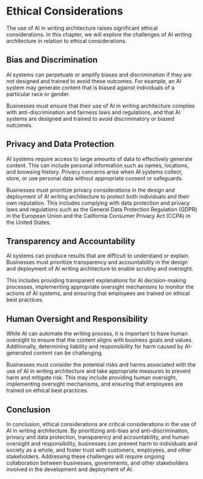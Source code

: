 Ethical Considerations
========================================================================

The use of AI in writing architecture raises significant ethical considerations. In this chapter, we will explore the challenges of AI writing architecture in relation to ethical considerations.

Bias and Discrimination
-----------------------

AI systems can perpetuate or amplify biases and discrimination if they are not designed and trained to avoid these outcomes. For example, an AI system may generate content that is biased against individuals of a particular race or gender.

Businesses must ensure that their use of AI in writing architecture complies with anti-discrimination and fairness laws and regulations, and that AI systems are designed and trained to avoid discriminatory or biased outcomes.

Privacy and Data Protection
---------------------------

AI systems require access to large amounts of data to effectively generate content. This can include personal information such as names, locations, and browsing history. Privacy concerns arise when AI systems collect, store, or use personal data without appropriate consent or safeguards.

Businesses must prioritize privacy considerations in the design and deployment of AI writing architecture to protect both individuals and their own reputation. This includes complying with data protection and privacy laws and regulations such as the General Data Protection Regulation (GDPR) in the European Union and the California Consumer Privacy Act (CCPA) in the United States.

Transparency and Accountability
-------------------------------

AI systems can produce results that are difficult to understand or explain. Businesses must prioritize transparency and accountability in the design and deployment of AI writing architecture to enable scrutiny and oversight.

This includes providing transparent explanations for AI decision-making processes, implementing appropriate oversight mechanisms to monitor the actions of AI systems, and ensuring that employees are trained on ethical best practices.

Human Oversight and Responsibility
----------------------------------

While AI can automate the writing process, it is important to have human oversight to ensure that the content aligns with business goals and values. Additionally, determining liability and responsibility for harm caused by AI-generated content can be challenging.

Businesses must consider the potential risks and harms associated with the use of AI in writing architecture and take appropriate measures to prevent harm and mitigate risk. This may include providing human oversight, implementing oversight mechanisms, and ensuring that employees are trained on ethical best practices.

Conclusion
----------

In conclusion, ethical considerations are critical considerations in the use of AI in writing architecture. By prioritizing anti-bias and anti-discrimination, privacy and data protection, transparency and accountability, and human oversight and responsibility, businesses can prevent harm to individuals and society as a whole, and foster trust with customers, employees, and other stakeholders. Addressing these challenges will require ongoing collaboration between businesses, governments, and other stakeholders involved in the development and deployment of AI.

